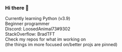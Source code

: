 ### Hi there 👋

Currently learning Python (v3.9) <br />
Beginner programmer <br />
Discord: LoosedAnimal73#9302 <br />
StackOverflow: BradTFT <br />
Check my repos for what im working on <br />
(the things im more focused on/better projs are pinned)
